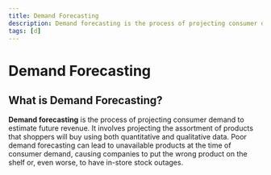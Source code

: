 ```yaml
---
title: Demand Forecasting
description: Demand forecasting is the process of projecting consumer demand to estimate future revenue. It involves projecting the assortment of products that shoppers will buy using both quantitative and qualitative data.
tags: [d]
---
```


# Demand Forecasting

## What is Demand Forecasting?

**Demand forecasting** is the process of projecting consumer demand to estimate future revenue. It involves projecting the assortment of products that shoppers will buy using both quantitative and qualitative data. Poor demand forecasting can lead to unavailable products at the time of consumer demand, causing companies to put the wrong product on the shelf or, even worse, to have in-store stock outages.
